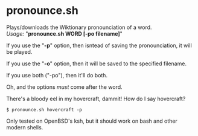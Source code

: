 # pronounce.sh
Plays/downloads the Wiktionary pronounciation of a word.  
*Usage:* "**pronounce.sh WORD [-po filename]**"  

If you use the "**-p**" option, then isntead of saving the pronounciation, it will be played.  

If you use the "**-o**" option, then it will be saved to the specified filename.  

If you use both ("-po"), then it'll do both.

Oh, and the options *must* come after the word.

There's a bloody eel in my hovercraft, dammit! How do I say hovercraft? 

```$ pronounce.sh hovercraft -p```

Only tested on OpenBSD's ksh, but it should work on bash and other modern shells.
